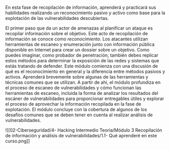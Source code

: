 En esta fase de recopilación de información, aprenderá y practicará sus habilidades realizando un reconocimiento pasivo y activo como base para la explotación de las vulnerabilidades descubiertas.

El primer paso que da un actor de amenazas al planificar un ataque es recopilar información sobre el objetivo. Este acto de recopilación de información se conoce como _reconocimiento_. Los atacantes utilizan herramientas de escaneo y enumeración junto con información pública disponible en Internet para crear un dossier sobre un objetivo. Como puedes imaginar, como probador de penetración, también debes replicar estos métodos para determinar la exposición de las redes y sistemas que estás tratando de defender. Este módulo comienza con una discusión de qué es el reconocimiento en general y la diferencia entre métodos pasivos y activos. Aprenderá brevemente sobre algunas de las herramientas y técnicas comunes que se utilizan. A partir de ahí, el módulo profundiza en el proceso de escaneo de vulnerabilidades y cómo funcionan las herramientas de escaneo, incluida la forma de analizar los resultados del escáner de vulnerabilidades para proporcionar entregables útiles y explorar el proceso de aprovechar la información recopilada en la fase de explotación. El módulo concluye con la cobertura de algunos de los desafíos comunes que se deben tener en cuenta al realizar análisis de vulnerabilidades.

![[02-Ciberseguridad/4- Hacking Intermedio Teoria/Módulo 3 Recopilación de información y análisis de vulnerabilidades/1.1- Qué aprenderé en este curso.png]]